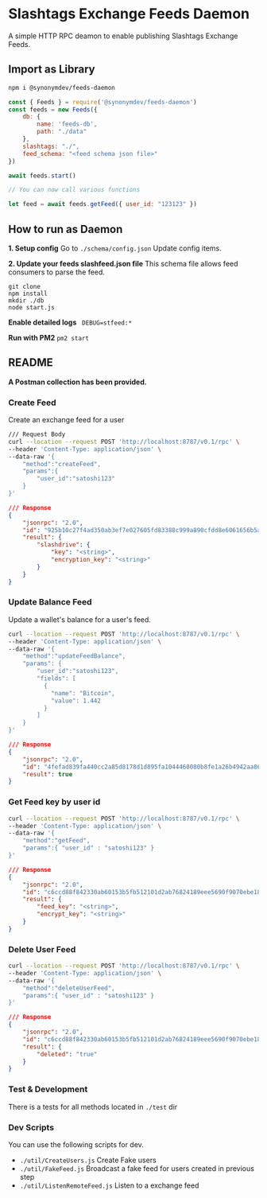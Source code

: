# Slashtags Exchange Feeds Daemon

A simple HTTP RPC deamon to enable publishing Slashtags Exchange Feeds.

## Import as Library
```sh
npm i @synonymdev/feeds-daemon 
```
```js
const { Feeds } = require('@synonymdev/feeds-daemon')
const feeds = new Feeds({
    db: {
        name: 'feeds-db',
        path: "./data"
    },
    slashtags: "./",
    feed_schema: "<feed schema json file>"
})

await feeds.start()

// You can now call various functions

let feed = await feeds.getFeed({ user_id: "123123" })

```



## How to run as Daemon

**1. Setup config**
Go to `./schema/config.json` Update config items.

**2. Update your feeds slashfeed.json file**
This schema file allows feed consumers to parse the feed.

```
git clone
npm install
mkdir ./db
node start.js
```

**Enable detailed logs** ``` DEBUG=stfeed:*```

**Run with PM2** `pm2 start`


## README
**A Postman collection has been provided.**
### Create Feed
Create an exchange feed for a user
``` sh
/// Request Body
curl --location --request POST 'http://localhost:8787/v0.1/rpc' \
--header 'Content-Type: application/json' \
--data-raw '{
    "method":"createFeed",
    "params":{
        "user_id":"satoshi123"
    }
}'
```
``` json
/// Response
{
    "jsonrpc": "2.0",
    "id": "925b10c27f4ad350ab3ef7e027605fd83388c999a890cfdd8e6061656b5a5513",
    "result": {
        "slashdrive": {
            "key": "<string>",
            "encryption_key": "<string>"
        }
    }
}
```

### Update Balance Feed
Update a wallet's balance for a user's feed.
``` sh
curl --location --request POST 'http://localhost:8787/v0.1/rpc' \
--header 'Content-Type: application/json' \
--data-raw '{
    "method":"updateFeedBalance",
    "params": {
        "user_id":"satoshi123",
        "fields": [
          {
            "name": "Bitcoin",
            "value": 1.442
          }
        ]
    }
}'
```
``` json
/// Response
{
    "jsonrpc": "2.0",
    "id": "4fefad839fa440cc2a85d8178d1d895fa1044460080b8fe1a26b4942aa86c07f",
    "result": true
}
```

### Get Feed key by user id
``` sh
curl --location --request POST 'http://localhost:8787/v0.1/rpc' \
--header 'Content-Type: application/json' \
--data-raw '{
    "method":"getFeed",
    "params":{ "user_id" : "satoshi123" }
}'
```
``` json
/// Response
{
    "jsonrpc": "2.0",
    "id": "c6ccd88f842330ab60153b5fb512101d2ab76824189eee5690f9070ebe18cb87",
    "result": {
        "feed_key": "<string>",
        "encrypt_key": "<string>"
    }
}
```

### Delete User Feed
```sh
curl --location --request POST 'http://localhost:8787/v0.1/rpc' \
--header 'Content-Type: application/json' \
--data-raw '{
    "method":"deleteUserFeed",
    "params":{ "user_id" : "satoshi123" }
}'
```
``` json
/// Response
{
    "jsonrpc": "2.0",
    "id": "c6ccd88f842330ab60153b5fb512101d2ab76824189eee5690f9070ebe18cb87",
    "result": {
        "deleted": "true"
    }
}
```


### Test & Development

There is a tests for all methods located in `./test` dir

### Dev Scripts
You can use the following scripts for dev.
* `./util/CreateUsers.js` Create Fake users
* `./util/FakeFeed.js` Broadcast a fake feed for users created in previous step
* `./util/ListenRemoteFeed.js` Listen to a exchange feed
